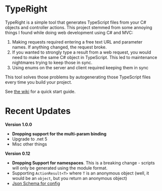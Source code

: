 # TypeRight
TypeRight is a simple tool that generates TypeScript files from your C# objects and controller actions. This project stemmed from some annoying things I found while doing web development using C# and MVC:

1. Making requests required entering a free text URL and parameter names.  If anything changed, the request broke.
2. If you wanted to strongly type a result from a web request, you would need to make the same C# object in TypeScript.  This led to maintenance nightmares trying to keep those in sync.
3. Using enums on the server and client required keeping them in sync

This tool solves those problems by autogenerating those TypeScript files every time you build your project.

See [the wiki](https://github.com/someguy20336/TypeRight/wiki/Quick-Start) for a quick start guide.

# Recent Updates

**Version 1.0.0**
- **Dropping support for the multi-param binding**
- Upgrade to .net 5
- Misc other things

**Version 0.12**
- **Dropping Support for namespaces**.  This is a breaking change - scripts will only be generated using the module format. 
- Supporting `ActionResult<T>` where `T` is an anonymous object (well, it would be an `object`, but you return an anonymous object)
- [Json Schema for config](https://github.com/someguy20336/TypeRight/wiki/Configuration)







